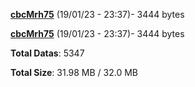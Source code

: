 [**cbcMrh75**](/data/cbcMrh75.txt) (19/01/23 - 23:37)- 3444 bytes

[**cbcMrh75**](/data/cbcMrh75.txt) (19/01/23 - 23:37)- 3444 bytes

**Total Datas**: 5347

**Total Size**: 31.98 MB / 32.0 MB